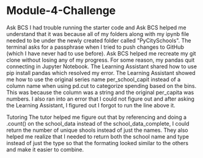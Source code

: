 # Module-4-Challenge
Ask BCS
I had trouble running the starter code and Ask BCS helped me understand that it was because all of my folders along with my ipynb file needed to be under the newly created folder called "PyCitySchools". The terminal asks for a passphrase when I tried to push changes to GitHub (which I have never had to use before). Ask BCS helped me recreate my git clone without losing any of my progress. For some reason, my pandas quit connecting in Jupyter Notebook. The Learning Assistant shared how to use pip install pandas which resolved my error. The Learning Assistant showed me how to use the original series name per_school_capit instead of a column name when using pd.cut to categorize spending based on the bins. This was because the column was a string and the original per_capita was numbers. I also ran into an error that I could not figure out and after asking the Learning Assistant, I figured out I forgot to run the line above it. 

Tutoring
The tutor helped me figure out that by referencing and doing a .count() on the school_data instead of the school_data_complete, I could return the number of unique shools instead of just the names. They also helped me realize that I needed to return both the school name and type instead of just the type so that the formating looked similar to the others and make it easier to combine. 